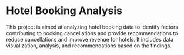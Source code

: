 # Hotel Booking Analysis
This project is aimed at analyzing hotel booking data to identify factors contributing to booking cancellations and provide recommendations to reduce cancellations and improve revenue for hotels. It includes data visualization, analysis, and recommendations based on the findings.
